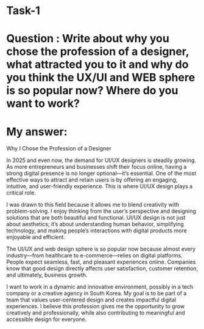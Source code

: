 # Task-1
# Question : Write about why you chose the profession of a designer, what attracted you to it and why do you think the UX/UI and WEB sphere is so popular now? Where do you want to work?

# My answer:
Why I Chose the Profession of a Designer

In 2025 and even now, the demand for UI/UX designers is steadily growing. As more entrepreneurs and businesses shift their focus online, having a strong digital presence is no longer optional—it’s essential. One of the most effective ways to attract and retain users is by offering an engaging, intuitive, and user-friendly experience. This is where UI/UX design plays a critical role.

I was drawn to this field because it allows me to blend creativity with problem-solving. I enjoy thinking from the user’s perspective and designing solutions that are both beautiful and functional. UI/UX design is not just about aesthetics; it’s about understanding human behavior, simplifying technology, and making people’s interactions with digital products more enjoyable and efficient.

The UI/UX and web design sphere is so popular now because almost every industry—from healthcare to e-commerce—relies on digital platforms. People expect seamless, fast, and pleasant experiences online. Companies know that good design directly affects user satisfaction, customer retention, and ultimately, business growth.

I want to work in a dynamic and innovative environment, possibly in a tech company or a creative agency in South Korea. My goal is to be part of a team that values user-centered design and creates impactful digital experiences. I believe this profession gives me the opportunity to grow creatively and professionally, while also contributing to meaningful and accessible design for everyone.
